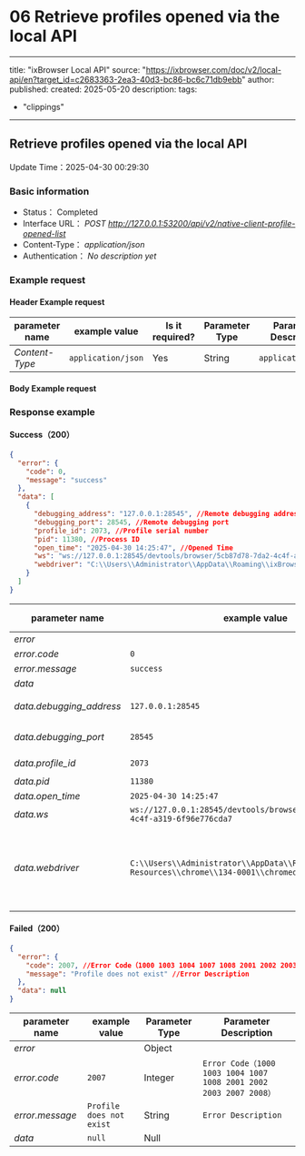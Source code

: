 # 06 Retrieve profiles opened via the local API

---
title: "ixBrowser Local API"
source: "https://ixbrowser.com/doc/v2/local-api/en?target_id=c2683363-2ea3-40d3-bc86-bc6c71db9ebb"
author:
published:
created: 2025-05-20
description:
tags:
  - "clippings"
---

## Retrieve profiles opened via the local API

Update Time：2025-04-30 00:29:30

### Basic information

- Status： Completed
- Interface URL： *POST* *http://127.0.0.1:53200/api/v2/native-client-profile-opened-list*
- Content-Type： *application/json*
- Authentication： *No description yet*

### Example request

#### Header Example request

| parameter name | example value | Is it required? | Parameter Type | Parameter Description |
| --- | --- | --- | --- | --- |
| *Content-Type* | ```application/json``` | Yes | String | ```application/json``` |

#### Body Example request

### Response example

#### Success（200）

```json
{
  "error": {
    "code": 0,
    "message": "success"
  },
  "data": [
    {
      "debugging_address": "127.0.0.1:28545", //Remote debugging address
      "debugging_port": 28545, //Remote debugging port
      "profile_id": 2073, //Profile serial number
      "pid": 11380, //Process ID
      "open_time": "2025-04-30 14:25:47", //Opened Time
      "ws": "ws://127.0.0.1:28545/devtools/browser/5cb87d78-7da2-4c4f-a319-6f96e776cda7", //WS Address
      "webdriver": "C:\\Users\\Administrator\\AppData\\Roaming\\ixBrowser-Resources\\chrome\\134-0001\\chromedriver.exe" //The kernel of the currently opened environment returns the corresponding kernel webdriver driver path
    }
  ]
}
```

| parameter name | example value | Parameter Type | Parameter Description |
| --- | --- | --- | --- |
| *error* |  | Object |  |
| *error.code* | ```0``` | Integer |  |
| *error.message* | ```success``` | String |  |
| *data* |  | Array |  |
| *data.debugging\_address* | ```127.0.0.1:28545``` | String | ```Remote debugging address``` |
| *data.debugging\_port* | ```28545``` | Integer | ```Remote debugging port``` |
| *data.profile\_id* | ```2073``` | Integer | ```Profile serial number``` |
| *data.pid* | ```11380``` | Integer | ```Process ID``` |
| *data.open\_time* | ```2025-04-30 14:25:47``` | String | ```Opened Time``` |
| *data.ws* | ```ws://127.0.0.1:28545/devtools/browser/5cb87d78-7da2-4c4f-a319-6f96e776cda7``` | String | ```WS Address``` |
| *data.webdriver* | ```C:\\Users\\Administrator\\AppData\\Roaming\\ixBrowser-Resources\\chrome\\134-0001\\chromedriver.exe``` | String | ```The kernel of the currently opened environment returns the corresponding kernel webdriver driver path``` |

#### Failed（200）

```json
{
  "error": {
    "code": 2007, //Error Code（1000 1003 1004 1007 1008 2001 2002 2003 2007 2008）
    "message": "Profile does not exist" //Error Description
  },
  "data": null
}
```

| parameter name | example value | Parameter Type | Parameter Description |
| --- | --- | --- | --- |
| *error* |  | Object |  |
| *error.code* | ```2007``` | Integer | ```Error Code（1000 1003 1004 1007 1008 2001 2002 2003 2007 2008）``` |
| *error.message* | ```Profile does not exist``` | String | ```Error Description``` |
| *data* | ```null``` | Null |  |